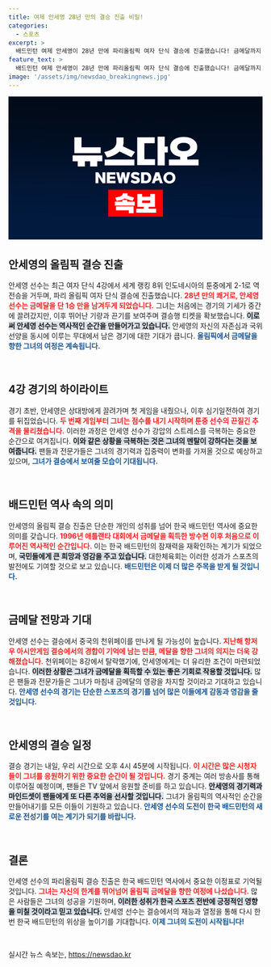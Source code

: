 ```yaml
---
title: 여제 안세영 28년 만의 결승 진출 비밀!
categories:
  - 스포츠
excerpt: >
  배드민턴 여제 안세영이 28년 만에 파리올림픽 여자 단식 결승에 진출했습니다! 금메달까지 단 1승 남겨둔 그녀의 놀라운 역전승, 그리고 더욱 밝은 금메달 희망이 담겨 있습니다.
feature_text: >
  배드민턴 여제 안세영이 28년 만에 파리올림픽 여자 단식 결승에 진출했습니다! 금메달까지 단 1승 남겨둔 그녀의 놀라운 역전승, 그리고 더욱 밝은 금메달 희망이 담겨 있습니다.
image: '/assets/img/newsdao_breakingnews.jpg'
---
```


<p><img src="/assets/img/newsdao_breakingnews.jpg" alt="bookingtag 속보" /></p>

<h2 data-ke-size="size26">안세영의 올림픽 결승 진출</h2>

<p data-ke-size="size16">안세영 선수는 최근 여자 단식 4강에서 세계 랭킹 8위 인도네시아의 툰중에게 2-1로 역전승을 거두며, 파리 올림픽 여자 단식 결승에 진출했습니다. <b><span style="color: #ee2323;">28년 만의 쾌거로, 안세영 선수는 금메달을 단 1승 만을 남겨두게 되었습니다.</span></b> 그녀는 처음에는 경기의 기세가 중간에 끌려갔지만, 이후 뛰어난 기량과 끈기를 보여주며 결승행 티켓을 확보했습니다. <b><span style="background-color: #21538527;">이로써 안세영 선수는 역사적인 순간을 만들어가고 있습니다.</span></b> 안세영의 자신의 자존심과 국위선양을 동시에 이루는 무대에서 남은 경기에 대한 기대가 큽니다. <b><span style="color: #1a5490;">올림픽에서 금메달을 향한 그녀의 여정은 계속됩니다.</span></b></p>

<p data-ke-size="size16">&nbsp;</p>

<h2 data-ke-size="size26">4강 경기의 하이라이트</h2>

<p data-ke-size="size16">경기 초반, 안세영은 상대방에게 끌려가며 첫 게임을 내줬으나, 이후 심기일전하여 경기를 뒤집었습니다. <b><span style="color: #ee2323;">두 번째 게임부터 그녀는 점수를 내기 시작하며 툰중 선수의 끈질긴 추격을 물리쳤습니다.</span></b> 이러한 과정은 안세영 선수가 강압의 스트레스를 극복하는 중요한 순간으로 여겨집니다. <b><span style="background-color: #21538527;">이와 같은 상황을 극복하는 것은 그녀의 멘탈이 강하다는 것을 보여줍니다.</span></b> 팬들과 전문가들은 그녀의 경기력과 집중력이 변화를 가져올 것으로 예상하고 있으며, <b><span style="color: #1a5490;">그녀가 결승에서 보여줄 모습이 기대됩니다.</span></b></p>

<p data-ke-size="size16">&nbsp;</p>

<h2 data-ke-size="size26">배드민턴 역사 속의 의미</h2>

<p data-ke-size="size16">안세영의 올림픽 결승 진출은 단순한 개인의 성취를 넘어 한국 배드민턴 역사에 중요한 의미를 갖습니다. <b><span style="color: #ee2323;">1996년 애틀랜타 대회에서 금메달을 획득한 방수현 이후 처음으로 이루어진 역사적인 순간입니다.</span></b> 이는 한국 배드민턴의 잠재력을 재확인하는 계기가 되었으며, <b><span style="background-color: #21538527;">국민들에게 큰 희망과 영감을 주고 있습니다.</span></b> 대한체육회는 이러한 성과가 스포츠의 발전에도 기여할 것으로 보고 있습니다. <b><span style="color: #1a5490;">배드민턴은 이제 더 많은 주목을 받게 될 것입니다.</span></b></p>

<p data-ke-size="size16">&nbsp;</p>

<h2 data-ke-size="size26">금메달 전망과 기대</h2>

<p data-ke-size="size16">안세영 선수는 결승에서 중국의 천위페이를 만나게 될 가능성이 높습니다. <b><span style="color: #ee2323;">지난해 항저우 아시안게임 결승에서의 경합이 기억에 남는 만큼, 메달을 향한 그녀의 의지는 더욱 강해졌습니다.</span></b> 천위페이는 8강에서 탈락했기에, 안세영에게는 더 유리한 조건이 마련되었습니다. <b><span style="background-color: #21538527;">이러한 상황은 그녀가 금메달을 획득할 수 있는 좋은 기회로 작용할 것입니다.</span></b> 많은 팬들과 전문가들은 그녀가 마침내 금메달의 영광을 차지할 것이라고 기대하고 있습니다. <b><span style="color: #1a5490;">안세영 선수의 경기는 단순한 스포츠의 경기를 넘어 많은 이들에게 감동과 영감을 줄 것입니다.</span></b></p>

<p data-ke-size="size16">&nbsp;</p>

<h2 data-ke-size="size26">안세영의 결승 일정</h2>

<p data-ke-size="size16">결승 경기는 내일, 우리 시간으로 오후 4시 45분에 시작됩니다. <b><span style="color: #ee2323;">이 시간은 많은 시청자들이 그녀를 응원하기 위한 중요한 순간이 될 것입니다.</span></b> 경기 중계는 여러 방송사를 통해 이루어질 예정이며, 팬들은 TV 앞에서 응원할 준비를 하고 있습니다. <b><span style="background-color: #21538527;">안세영의 경기력과 마인드셋이 팬들에게 또 다른 추억을 선사할 것입니다.</span></b> 그녀가 올림픽의 역사적인 순간을 만들어내기를 모든 이들이 기원하고 있습니다. <b><span style="color: #1a5490;">안세영 선수의 도전이 한국 배드민턴의 새로운 전성기를 여는 계기가 되기를 바랍니다.</span></b></p>

<p data-ke-size="size16">&nbsp;</p>

<h2 data-ke-size="size26">결론</h2>

<p data-ke-size="size16">안세영 선수의 파리올림픽 결승 진출은 한국 배드민턴 역사에서 중요한 이정표로 기억될 것입니다. <b><span style="color: #ee2323;">그녀는 자신의 한계를 뛰어넘어 올림픽 금메달을 향한 여정에 나섰습니다.</span></b> 많은 사람들은 그녀의 성공을 기원하며, <b><span style="background-color: #21538527;">이러한 성취가 한국 스포츠 전반에 긍정적인 영향을 미칠 것이라고 믿고 있습니다.</span></b> 안세영 선수는 결승에서의 재능과 열정을 통해 다시 한 번 한국 배드민턴의 위상을 높이기를 기대합니다. <b><span style="color: #1a5490;">이제 그녀의 도전이 시작됩니다!</span></b></p>

<p data-ke-size="size16">&nbsp;</p>
실시간 뉴스 속보는, <a href="https://newsdao.kr" rel="dofollow">https://newsdao.kr</a>


